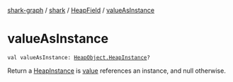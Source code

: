 [shark-graph](../../index.md) / [shark](../index.md) / [HeapField](index.md) / [valueAsInstance](./value-as-instance.md)

# valueAsInstance

`val valueAsInstance: `[`HeapObject.HeapInstance`](../-heap-object/-heap-instance/index.md)`?`

Return a [HeapInstance](../-heap-object/-heap-instance/index.md) is [value](value.md) references an instance, and null otherwise.

